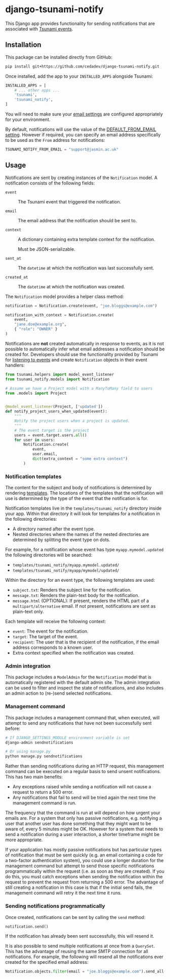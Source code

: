 # django-tsunami-notify

This Django app provides functionality for sending notifications that are associated with
[Tsunami events](https://github.com/cedadev/django-tsunami.git).

## Installation

This package can be installed directly from GitHub:

```sh
pip install git+https://github.com/cedadev/django-tsunami-notify.git
```

Once installed, add the app to your `INSTALLED_APPS` alongside Tsunami:

```python
INSTALLED_APPS = [
    # ... other apps ...
    'tsunami',
    'tsunami_notify',
]
```

You will need to make sure your
[email settings](https://docs.djangoproject.com/en/stable/topics/email/) are configured
appropriately for your environment.

By default, notifications will use the value of the
[DEFAULT_FROM_EMAIL setting](https://docs.djangoproject.com/en/stable/ref/settings/#default-from-email).
However if required, you can specify an email address specifically to be used as the
`From` address for notifications:

```python
TSUNAMI_NOTIFY_FROM_EMAIL = "support@jasmin.ac.uk"
```

## Usage

Notifications are sent by creating instances of the `Notification` model. A notification
consists of the following fields:

<dl>
    <dt><code>event</code></dt>
    <dd><p>The Tsunami event that triggered the notification.</p></dd>
    <dt><code>email</code></dt>
    <dd><p>The email address that the notification should be sent to.</p></dd>
    <dt><code>context</code></dt>
    <dd>
        <p>A dictionary containing extra template context for the notification.</p>
        <p>Must be JSON-serializable.</p>
    </dd>
    <dt><code>sent_at</code></dt>
    <dd><p>The <code>datetime</code> at which the notification was last successfully sent.</p></dd>
    <dt><code>created_at</code></dt>
    <dd><p>The <code>datetime</code> at which the notification was created.</p></dd>
</dl>

The `Notification` model provides a helper class method:

```python
notification = Notification.create(event, "joe.bloggs@example.com")

notification_with_context = Notification.create(
    event,
    "jane.doe@example.org",
    { "role": "OWNER" }
)
```

Notifications are **not** created automatically in response to events, as it is not possible
to automatically infer what email addresses a notification should be created for.
Developers should use the functionality provided by Tsunami for
[listening to events](https://github.com/cedadev/django-tsunami#listening-to-events) and
create `Notification` objects in their event handlers:

```python
from tsunami.helpers import model_event_listener
from tsunami_notify.models import Notification

# Assume we have a Project model with a ManyToMany field to users
from .models import Project


@model_event_listener(Project, ['updated'])
def notify_project_users_when_updated(event):
    """
    Notify the project users when a project is updated.
    """
    # The event target is the project
    users = event.target.users.all()
    for user in users:
        Notification.create(
            event,
            user.email,
            dict(extra_context = "some extra context")
        )
```

### Notification templates

The content for the subject and body of notifications is determined by rendering
[templates](https://docs.djangoproject.com/en/stable/topics/templates/). The locations
of the templates that the notification will use is determined by the type of the event
that the notification is for.

Notification templates live in the `templates/tsunami_notify` directory inside your app.
Within that directory it will look for templates for a notification in the following
directories:

  * A directory named after the event type.
  * Nested directories where the names of the nested directories are determined by
    splitting the event type on dots.

For example, for a notification whose event has type `myapp.mymodel.updated` the
following directories will be searched:

  * `templates/tsunami_notify/myapp.mymodel.updated/`
  * `templates/tsunami_notify/myapp/mymodel/updated/`

Within the directory for an event type, the following templates are used:

  * `subject.txt`: Renders the subject line for the notification.
  * `message.txt`: Renders the plain-text body for the notification.
  * `message.html` (OPTIONAL): If present, renders the HTML part of a `multipart/alternative`
    email. If not present, notifications are sent as plain-text only.

Each template will receive the following context:

  * `event`: The event for the notification.
  * `target`: The target of the event.
  * `recipient`: The user that is the recipient of the notification, if the email
    address corresponds to a known user.
  * Extra context specified when the notification was created.

### Admin integration

This package includes a `ModelAdmin` for the `Notification` model that is automatically
registered with the default admin site. The admin integration can be used to filter and
inspect the state of notifications, and also includes an admin action to (re-)send
selected notifications.

### Management command

This package includes a management command that, when executed, will attempt to send any
notifications that have not been successfully sent before:

```sh
# If DJANGO_SETTINGS_MODULE environment variable is set
django-admin sendnotifications

# Or using manage.py
python manage.py sendnotifications
```

Rather than sending notifications during an HTTP request, this management command can
be executed on a regular basis to send unsent notifications. This has two main benefits:

  * Any exceptions raised while sending a notification will not cause a request
    to return a 500 error.
  * Any notifications that fail to send will be tried again the next time the
    management command is run.

The frequency that the command is run at will depend on how urgent your emails are.
For a system that only has passive notifications, e.g. notifying a user that another user
has done something that they might want to be aware of, every 5 minutes might be OK.
However for a system that needs to send a notification during a user interaction,
a shorter timeframe might be more appropriate.

If your application has mostly passive notifications but has particular types of notification
that must be sent quickly (e.g. an email containing a code for a two-factor authentication
system), you could use a longer duration for the management command but attempt to send
those specific notifications programmatically within the request (i.e. as soon as they are
created). If you do this, you must catch exceptions when sending the notification within
the request to prevent the request from returning a 500 error. The advantage of still
creating a notification in this case is that if the initial send fails, the management
command will retry it the next time it runs.

### Sending notifications programmatically

Once created, notifications can be sent by calling the `send` method:

```python
notification.send()
```

If the notification has already been sent successfully, this will resend it.

It is also possible to send multiple notifications at once from a `QuerySet`. This
has the advantage of reusing the same SMTP connection for all notifications. For
example, the following will resend all the notifications ever created for the
specified email address:

```python
Notification.objects.filter(email = "joe.bloggs@example.com").send_all()
```
